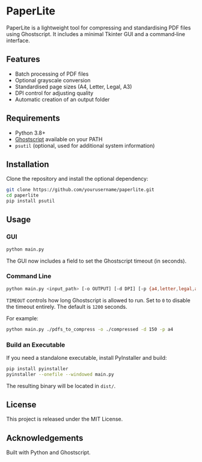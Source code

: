 # PaperLite

PaperLite is a lightweight tool for compressing and standardising PDF files using Ghostscript. It includes a minimal Tkinter GUI and a command‑line interface.

## Features

- Batch processing of PDF files
- Optional grayscale conversion
- Standardised page sizes (A4, Letter, Legal, A3)
- DPI control for adjusting quality
- Automatic creation of an output folder

## Requirements

- Python 3.8+
- [Ghostscript](https://www.ghostscript.com/) available on your PATH
- `psutil` (optional, used for additional system information)

## Installation

Clone the repository and install the optional dependency:

```bash
git clone https://github.com/yourusername/paperlite.git
cd paperlite
pip install psutil
```

## Usage

### GUI

```bash
python main.py
```
The GUI now includes a field to set the Ghostscript timeout (in seconds).

### Command Line

```bash
python main.py <input_path> [-o OUTPUT] [-d DPI] [-p {a4,letter,legal,a3}] [-t TIMEOUT]
```
`TIMEOUT` controls how long Ghostscript is allowed to run. Set to `0` to disable
the timeout entirely. The default is `1200` seconds.

For example:

```bash
python main.py ./pdfs_to_compress -o ./compressed -d 150 -p a4
```

### Build an Executable

If you need a standalone executable, install PyInstaller and build:

```bash
pip install pyinstaller
pyinstaller --onefile --windowed main.py
```

The resulting binary will be located in `dist/`.

## License

This project is released under the MIT License.

## Acknowledgements

Built with Python and Ghostscript.
